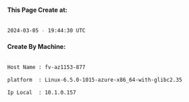 
   
#### This Page Create at:

```bash

2024-03-05 - 19:44:30 UTC

```

#### Create By Machine:

```bash

Host Name : fv-az1153-877

platform  : Linux-6.5.0-1015-azure-x86_64-with-glibc2.35

Ip Local  : 10.1.0.157

```

